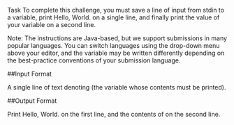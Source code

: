 Task 
To complete this challenge, you must save a line of input from stdin to a variable, print Hello, World. on a single line, and finally print the value of your variable on a second line.

Note: The instructions are Java-based, but we support submissions in many popular languages. You can switch languages using the drop-down menu above your editor, and the  variable may be written differently depending on the best-practice conventions of your submission language.

##Input Format

A single line of text denoting  (the variable whose contents must be printed).

##Output Format

Print Hello, World. on the first line, and the contents of  on the second line.
